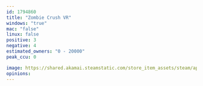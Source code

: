 ```yaml
---
id: 1794860
title: "Zombie Crush VR"
windows: "true"
mac: "false"
linux: false
positive: 3
negative: 4
estimated_owners: "0 - 20000"
peak_ccu: 0

image: https://shared.akamai.steamstatic.com/store_item_assets/steam/apps/1794860/header.jpg?t=1650467578
opinions:
---
```

